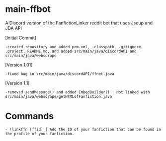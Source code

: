 # main-ffbot
A Discord version of the FanfictionLinker reddit bot that uses Jsoup and JDA API
  
  [Initial Commit]
    
    -created repository and added pom.xml, .classpath, .gitignore, .project, README.md, and added src/main/java/discordAPI and src/main/java/webscrape
  
  [Version 1.01] 
    
    -fixed bug in src/main/java/discordAPI/ffnet.java
    
  [Version 1.1]
  
    -removed sendMessage() and added EmbedBuilder() | Not linked with src/main/java/webscrape/getHTMLofFanfiction.java
  
  # Commands 
  
    - !linkffn [ffid] | Add the ID of your fanfiction that can be found in the profile of your fanfiction.

